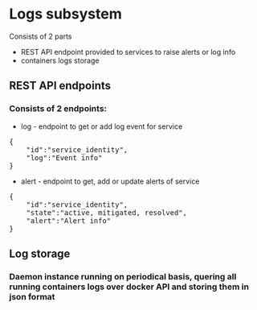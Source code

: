 # Logs subsystem
Consists of 2 parts 
* REST API endpoint provided to services to raise alerts or log info
* containers logs storage
## REST API endpoints 
### Consists of 2 endpoints:
* log - endpoint to get or add log event for service
<pre>
{
    "id":"service_identity",
    "log":"Event info"
}
</pre>
* alert - endpoint to get, add or update alerts of service
<pre>
{
    "id":"service_identity",
    "state":"active, mitigated, resolved",
    "alert":"Alert info"
}
</pre>
## Log storage
### Daemon instance running on periodical basis, quering all running containers logs over docker API and storing them in json format